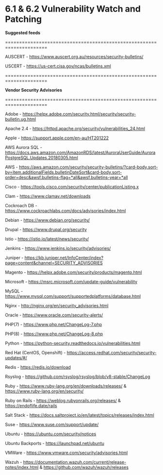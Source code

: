 # 6.1 & 6.2 Vulnerability Watch and Patching

**Suggested feeds**

=====================================================================

AUSCERT - https://www.auscert.org.au/resources/security-bulletins/

USCERT - https://us-cert.cisa.gov/ncas/bulletins.xml

=====================================================================

**Vendor Security Advisories**

=====================================================================

Adobe - https://helpx.adobe.com/security.html/security/security-bulletin.ug.html

Apache 2.4 - https://httpd.apache.org/security/vulnerabilities_24.html

Apple - https://support.apple.com/en-au/HT201222

AWS Aurora SQL -	https://docs.aws.amazon.com/AmazonRDS/latest/AuroraUserGuide/AuroraPostgreSQL.Updates.20180305.html

AWS -	https://aws.amazon.com/security/security-bulletins/?card-body.sort-by=item.additionalFields.bulletinDateSort&card-body.sort-order=desc&awsf.bulletins-flag=*all&awsf.bulletins-year=*all

Cisco - https://tools.cisco.com/security/center/publicationListing.x

Clam - https://www.clamav.net/downloads

Cockroach DB - https://www.cockroachlabs.com/docs/advisories/index.html

Debian - https://www.debian.org/security/

Drupal - https://www.drupal.org/security

Istio - https://istio.io/latest/news/security/

Jenkins - https://www.jenkins.io/security/advisories/

Juniper - https://kb.juniper.net/InfoCenter/index?page=content&channel=SECURITY_ADVISORIES

Magento - https://helpx.adobe.com/security/products/magento.html

Microsoft - https://msrc.microsoft.com/update-guide/vulnerability

MySQL - https://www.mysql.com/support/supportedplatforms/database.html

Nginx - http://nginx.org/en/security_advisories.html

Oracle - https://www.oracle.com/security-alerts/

PHP(7) - https://www.php.net/ChangeLog-7.php

PHP(8) - https://www.php.net/ChangeLog-8.php

Python - https://python-security.readthedocs.io/vulnerabilities.html

Red Hat (CentOS, Openshift) -	https://access.redhat.com/security/security-updates/#/

Redis - https://redis.io/download

Rsyslog - https://github.com/rsyslog/rsyslog/blob/v8-stable/ChangeLog

Ruby - https://www.ruby-lang.org/en/downloads/releases/ & https://www.ruby-lang.org/en/security/

Ruby on Rails - https://weblog.rubyonrails.org/releases/ & https://endoflife.date/rails

Salt Stack - https://docs.saltproject.io/en/latest/topics/releases/index.html

Suse - https://www.suse.com/support/update/

Ubuntu - https://ubuntu.com/security/notices

Ubuntu Backports - https://launchpad.net/ubuntu

VMWare - https://www.vmware.com/security/advisories.html

Wazuh - https://documentation.wazuh.com/current/release-notes/index.html & https://github.com/wazuh/wazuh/releases
